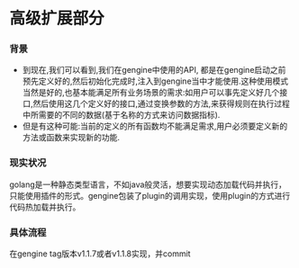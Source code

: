 # 高级扩展部分

### 背景
- 到现在,我们可以看到,我们在gengine中使用的API, 都是在gengine启动之前预先定义好的,然后初始化完成时,注入到gengine当中才能使用.这种使用模式当然是好的,也基本能满足所有业务场景的需求:如用户可以事先定义好几个接口,然后使用这几个定义好的接口,通过变换参数的方法,来获得规则在执行过程中所需要的不同的数据(基于名称的方式来访问数据指标).
- 但是有这种可能:当前的定义的所有函数均不能满足需求,用户必须要定义新的方法或函数来实现新的功能.

### 现实状况
golang是一种静态类型语言，不如java般灵活，想要实现动态加载代码并执行，只能使用插件的形式。gengine包装了plugin的调用实现，使用plugin的方式进行代码热加载并执行。

### 具体流程

在gengine tag版本v1.1.7或者v1.1.8实现，并commit






